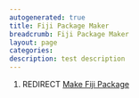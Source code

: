 ```yaml
---
autogenerated: true
title: Fiji Package Maker
breadcrumb: Fiji Package Maker
layout: page
categories: 
description: test description
---
```


1.  REDIRECT [Make Fiji Package](Make_Fiji_Package)
